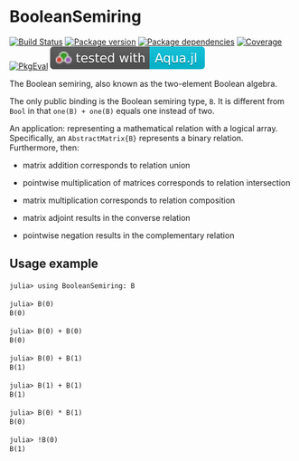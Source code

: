 # BooleanSemiring

[![Build Status](https://github.com/nsajko/BooleanSemiring.jl/actions/workflows/CI.yml/badge.svg?branch=main)](https://github.com/nsajko/BooleanSemiring.jl/actions/workflows/CI.yml?query=branch%3Amain)
[![Package version](https://juliahub.com/docs/General/BooleanSemiring/stable/version.svg)](https://juliahub.com/ui/Packages/General/BooleanSemiring)
[![Package dependencies](https://juliahub.com/docs/General/BooleanSemiring/stable/deps.svg)](https://juliahub.com/ui/Packages/General/BooleanSemiring?t=2)
[![Coverage](https://codecov.io/gh/nsajko/BooleanSemiring.jl/branch/main/graph/badge.svg)](https://codecov.io/gh/nsajko/BooleanSemiring.jl)
[![PkgEval](https://JuliaCI.github.io/NanosoldierReports/pkgeval_badges/B/BooleanSemiring.svg)](https://JuliaCI.github.io/NanosoldierReports/pkgeval_badges/B/BooleanSemiring.html)
[![Aqua](https://raw.githubusercontent.com/JuliaTesting/Aqua.jl/master/badge.svg)](https://github.com/JuliaTesting/Aqua.jl)

The Boolean semiring, also known as the two-element Boolean algebra.

The only public binding is the Boolean semiring type, `B`. It is different from `Bool` in that `one(B) + one(B)` equals one instead of two.

An application: representing a mathematical relation with a logical array. Specifically, an `AbstractMatrix{B}` represents a binary relation. Furthermore, then:

* matrix addition corresponds to relation union

* pointwise multiplication of matrices corresponds to relation intersection

* matrix multiplication corresponds to relation composition

* matrix adjoint results in the converse relation

* pointwise negation results in the complementary relation

## Usage example

```julia-repl
julia> using BooleanSemiring: B

julia> B(0)
B(0)

julia> B(0) + B(0)
B(0)

julia> B(0) + B(1)
B(1)

julia> B(1) + B(1)
B(1)

julia> B(0) * B(1)
B(0)

julia> !B(0)
B(1)
```
